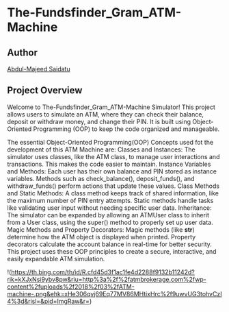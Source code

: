 # The-Fundsfinder_Gram_ATM-Machine
## Author 
[Abdul-Majeed Saidatu](abdulmajeedsaidatu@gmail.com)

## Project Overview
Welcome to The-Fundsfinder_Gram_ATM-Machine Simulator!
This project allows users to simulate an ATM, where they can check their balance, deposit or withdraw money, and change their PIN. It is built using Object-Oriented Programming (OOP) to keep the code organized and manageable.

The essential Object-Oriented Programming(OOP) Concepts used fot the development of this ATM Machine are:
Classes and Instances: The simulator uses classes, like the ATM class, to manage user interactions and transactions. This makes the code easier to maintain.
Instance Variables and Methods: Each user has their own balance and PIN stored as instance variables. Methods such as check_balance(), deposit_funds(), and withdraw_funds() perform actions that update these values.
Class Methods and Static Methods: A class method keeps track of shared information, like the maximum number of PIN entry attempts. Static methods handle tasks like validating user input without needing specific user data.
Inheritance: The simulator can be expanded by allowing an ATMUser class to inherit from a User class, using the super() method to properly set up user data.
Magic Methods and Property Decorators: Magic methods (like __str__) determine how the ATM object is displayed when printed. Property decorators calculate the account balance in real-time for better security.
This project uses these OOP principles to create a secure, interactive, and easily expandable ATM simulation.

!(https://th.bing.com/th/id/R.cfd45d3f1ac1fe4d2288f9132b11242d?rik=kXJxNsi9ybv8pw&riu=http%3a%2f%2fatmbrokerage.com%2fwp-content%2fuploads%2f2018%2f03%2fATM-machine-.png&ehk=xHe306qvj69Eq77MV86MHtixHrc%2f9uwvUG3tohvCzI4%3d&risl=&pid=ImgRaw&r=)